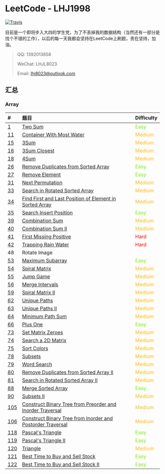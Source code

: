 # LeetCode - LHJ1998

[![Travis](https://img.shields.io/badge/language-Java-green.svg)](https://developer.apple.com/.md)

目前是一个即将步入大四的学生党，为了不丢掉我的数据结构（当然还有一部分是找个不错的工作），以后的每一天我都会坚持在LeetCode上刷题，贵在坚持，加油。

> QQ: 1392013658
>
> WeChat: LHJL8023
>
> Email: lhj8023@outlook.com

## 汇总

### Array

| #                                | 题目                                                         | Difficulty                                 |
| :------------------------------- | :----------------------------------------------------------- | ------------------------------------------ |
| [1](note/Array/001/README.md)    | [Two Sum](note/Array/0001/README.md)                         | <span style='color: #76EE00;'>Easy</span>  |
| [11](note/Array/011/README.md)   | [Container With Most Water](note/Array/0011/README.md)       | <span style='color:#FFB90F;'>Medium</span> |
| [15](note/Array/0015/README.md)  | [3Sum](note/Array/0015/README.md)                            | <span style='color:#FFB90F;'>Medium</span> |
| [16](note/Array/0016/README.md)  | [3Sum Closest](note/Array/0016/README.md)                    | <span style='color:#FFB90F;'>Medium</span> |
| [18](note/Array/0018/README.md)  | [4Sum](note/Array/0018/README.md)                            | <span style='color:#FFB90F;'>Medium</span> |
| [26](note/Array/0026/README.md)  | [Remove Duplicates from Sorted Array](note/Array/0026/README.md) | <span style='color: #76EE00;'>Easy</span>  |
| [27](note/Array/0027/README.md)  | [Remove Element](note/Array/0027/README.md)                  | <span style='color: #76EE00;'>Easy</span>  |
| [31](note/Array/0031/README.md)  | [Next Permutation](note/Array/0031/README.md)                | <span style='color:#FFB90F;'>Medium</span> |
| [33](note/Array/0033/README.md)  | [Search in Rotated Sorted Array](note/Array/0033/README.md)  | <span style='color:#FFB90F;'>Medium</span> |
| [34](note/Array/0034/README.md)  | [Find First and Last Position of Element in Sorted Array](note/Array/0034/README.md) | <span style='color:#FFB90F;'>Medium</span> |
| [35](note/Array/0035/README.md)  | [Search Insert Position](note/Array/0035/README.md)          | <span style='color: #76EE00;'>Easy</span>  |
| [39](note/Array/0039/README.md)  | [Combination Sum](note/Array/0039/README.md)                 | <span style='color:#FFB90F;'>Medium</span> |
| [40](note/Array/0040/README.md)  | [Combination Sum II](note/Array/0040/README.md)              | <span style='color:#FFB90F;'>Medium</span> |
| [41](note/Array/0041/README.md)  | [First Missing Positive](note/Array/0041/README.md)          | <span style='color:#FF0000;'>Hard</span>   |
| [42](note/Array/0042/README.md)  | [Trapping Rain Water](note/Array/0042/README.md)             | <span style='color:#FF0000;'>Hard</span>   |
| 48                               | Rotate Image                                                 |                                            |
| [53](note/Array/0053/README.md)  | [Maximum Subarray](note/Array/0053/README.md)                | <span style='color: #76EE00;'>Easy</span>  |
| [54](note/Array/0054/README.md)  | [Spiral Matrix](note/Array/0054/README.md)                   | <span style='color:#FFB90F;'>Medium</span> |
| [55](note/Array/0055/README.md)  | [Jump Game](note/Array/0055/README.md)                       | <span style='color:#FFB90F;'>Medium</span> |
| [56](note/Array/0056/README.md)  | [Merge Intervals](note/Array/0056/README.md)                 | <span style='color:#FFB90F;'>Medium</span> |
| [59](note/Array/0059/README.md)  | [Spiral Matrix II](note/Array/0059/README.md)                | <span style='color:#FFB90F;'>Medium</span> |
| [62](note/Array/0062/README.md)  | [Unique Paths](note/Array/0062/README.md)                    | <span style='color:#FFB90F;'>Medium</span> |
| [63](note/Array/0063/README.md)  | [Unique Paths II](note/Array/0063/README.md)                 | <span style='color:#FFB90F;'>Medium</span> |
| [64](note/Array/0064/README.md)  | [Minimum Path Sum](note/Array/0064/README.md)                | <span style='color:#FFB90F;'>Medium</span> |
| [66](note/Array/0066/README.md)  | [Plus One](note/Array/0066/README.md)                        | <span style='color: #76EE00;'>Easy</span>  |
| [73](note/Array/0073/README.md)  | [Set Matrix Zeroes](note/Array/0073/README.md)               | <span style='color:#FFB90F;'>Medium</span> |
| [74](note/Array/0074/README.md)  | [Search a 2D Matrix](note/Array/0074/README.md)              | <span style='color:#FFB90F;'>Medium</span> |
| [75](note/Array/0075/README.md)  | [Sort Colors](note/Array/0075/README.md)                     | <span style='color:#FFB90F;'>Medium</span> |
| [78](note/Array/0078/README.md)  | [Subsets](note/Array/0078/README.md)                         | <span style='color:#FFB90F;'>Medium</span> |
| [79](note/Array/0079/README.md)  | [Word Search](note/Array/0079/README.md)                     | <span style='color:#FFB90F;'>Medium</span> |
| [80](note/Array/0080/README.md)  | [Remove Duplicates from Sorted Array II](note/Array/0080/README.md) | <span style='color:#FFB90F;'>Medium</span> |
| [81](note/Array/0081/README.md)  | [Search in Rotated Sorted Array II](note/Array/0081/README.md) | <span style='color:#FFB90F;'>Medium</span> |
| [88](note/Array/0088/README.md)  | [Merge Sorted Array](note/Array/0088/README.md)              | <span style='color: #76EE00;'>Easy</span>  |
| [90](note/Array/0090/README.md)  | [Subsets II](note/Array/0090/README.md)                      | <span style='color:#FFB90F;'>Medium</span> |
| [105](note/Array/0105/README.md) | [Construct Binary Tree from Preorder and Inorder Traversal](note/Array/0105/README.md) | <span style='color:#FFB90F;'>Medium</span> |
| [106](note/Array/010/README.md)  | [Construct Binary Tree from Inorder and Postorder Traversal](note/Array/0106/README.md) | <span style='color:#FFB90F;'>Medium</span> |
| [118](note/Array/0118/README.md) | [Pascal's Triangle](note/Array/0118/README.md)               | <span style='color: #76EE00;'>Easy</span>  |
| [119](note/Array/0119/README.md) | [Pascal's Triangle II](note/Array/0119/README.md)            | <span style='color: #76EE00;'>Easy</span>  |
| [120](note/Array/0120/README.md) | [Triangle](note/Array/0120/README.md)                        | <span style='color:#FFB90F;'>Medium</span> |
| [121](note/Array/0121/README.md) | [Best Time to Buy and Sell Stock](note/Array/0121/README.md) | <span style='color: #76EE00;'>Easy</span>  |
| [122](note/Array/0122/README.md) | [Best Time to Buy and Sell Stock II](note/Array/0122/README.md) | <span style='color: #76EE00;'>Easy</span>  |

